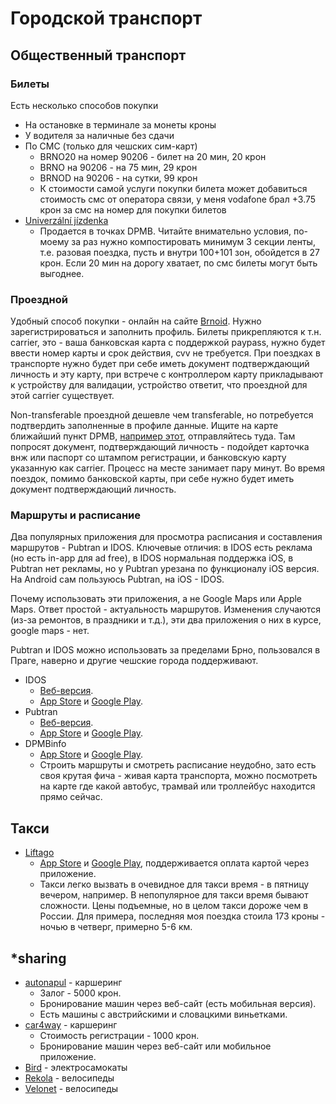# Городской транспорт
## Общественный транспорт
### Билеты
Есть несколько способов покупки
* На остановке в терминале за монеты кроны
* У водителя за наличные без сдачи
* По СМС (только для чешских сим-карт)
  * BRNO20 на номер 90206 - билет на 20 мин, 20 крон
  * BRNO на 90206 - на 75 мин, 29 крон
  * BRNOD на 90206 - на сутки, 99 крон
  * К стоимости самой услуги покупки билета может добавиться стоимость смс от оператора связи, у меня vodafone брал +3.75 крон за смс на номер для покупки билетов
* [Univerzální jízdenka](https://www.idsjmk.cz/univerzalni.aspx)
  * Продается в точках DPMB. Читайте внимательно условия, по-моему за раз нужно компостировать минимум 3 секции ленты, т.е. разовая поездка, пусть и внутри 100+101 зон, обойдется в 27 крон. Если 20 мин на дорогу хватает, по смс билеты могут быть выгоднее.

### Проездной
Удобный способ покупки - онлайн на сайте [Brnoid](https://www.brnoid.cz/). Нужно зарегистрироваться и заполнить профиль. Билеты прикрепляются к т.н. carrier, это - ваша банковская карта с поддержкой paypass, нужно будет ввести номер карты и срок действия, cvv не требуется. При поездках в транспорте нужно будет при себе иметь документ подтверждающий личность и эту карту, при встрече с контроллером карту прикладывают к устройству для валидации, устройство ответит, что проездной для этой carrier существует.

Non-transferable проездной дешевле чем transferable, но потребуется подтвердить заполненные в профиле данные. Ищите на карте ближайший пункт DPMB, [например этот](https://goo.gl/maps/fFZcC2LZvCnNLmmo7), отправляйтесь туда. Там попросят документ, подтверждающий личность - подойдет карточка внж или паспорт со штампом регистрации, и банковскую карту указанную как carrier. Процесс на месте занимает пару минут. Во время поездок, помимо банковской карты, при себе нужно будет иметь документ подтверждающий личность.

### Маршруты и расписание
Два популярных приложения для просмотра расписания и составления маршрутов - Pubtran и IDOS. Ключевые отличия: в IDOS есть реклама (но есть in-app для ad free), в IDOS нормальная поддержка iOS, в Pubtran нет рекламы, но у Pubtran урезана по функционалу iOS версия. На Android сам пользуюсь Pubtran, на iOS - IDOS.

Почему использовать эти приложения, а не Google Maps или Apple Maps. Ответ простой - актуальность маршрутов. Изменения случаются (из-за ремонтов, в праздники и т.д.), эти два приложения о них в курсе, google maps - нет.

Pubtran и IDOS можно использовать за пределами Брно, пользовался в Праге, наверно и другие чешские города поддерживают.

* IDOS
  * [Веб-версия](https://jizdnirady.idnes.cz).
  * [App Store](https://apps.apple.com/us/app/j%C3%ADzdn%C3%AD-%C5%99%C3%A1dy-idos/id473503749) и [Google Play](https://play.google.com/store/apps/details?id=cz.mafra.jizdnirady).
* Pubtran
  * [Веб-версия](https://www.seznam.cz/jizdnirady/).
  * [App Store](https://apps.apple.com/us/app/j%C3%ADzdn%C3%AD-%C5%99%C3%A1dy-seznam-cz/id1005549504) и [Google Play](https://play.google.com/store/apps/details?id=cz.fhejl.pubtran).
* DPMBinfo
  * [App Store](https://apps.apple.com/us/app/dpmbinfo/id1269475431) и [Google Play](https://play.google.com/store/apps/details?id=cz.dpmb.dpmbinfo).
  * Строить маршруты и смотреть расписание неудобно, зато есть своя крутая фича - живая карта транспорта, можно посмотреть на карте где какой автобус, трамвай или троллейбус находится прямо сейчас.

## Такси
* [Liftago](https://www.liftago.com/)
  * [App Store](https://apps.apple.com/us/app/liftago/id633928711) и [Google Play](https://play.google.com/store/apps/details?id=com.adleritech.app.liftago.passenger), поддерживается оплата картой через приложение.
  * Такси легко вызвать в очевидное для такси время - в пятницу вечером, например. В непопулярное для такси время бывают сложности. Цены подъемные, но в целом такси дороже чем в России. Для примера, последняя моя поездка стоила 173 кроны - ночью в четверг, примерно 5-6 км.

## \*sharing
* [autonapul](https://www.autonapul.cz/en/) - каршеринг
  * Залог - 5000 крон.
  * Бронирование машин через веб-сайт (есть мобильная версия).
  * Есть машины с австрийскими и словацкими виньетками.
* [car4way](https://car4way.cz/en) - каршеринг
   * Стоимость регистрации - 1000 крон.
   * Бронирование машин через веб-сайт или мобильное приложение.
* [Bird](https://www.bird.co) - электросамокаты
* [Rekola](https://www.rekola.cz/en/) - велосипеды
* [Velonet](https://en.brno.velonet.cz/) - велосипеды
